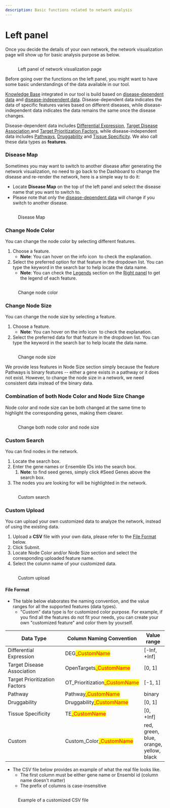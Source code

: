 ```yaml
---
description: Basic functions related to network analysis
---
```


# Left panel

Once you decide the details of your own network, the network visualization page will show up for basic analysis purpose as below.

<figure><img src="../.gitbook/assets/1736048539312.png" alt=""><figcaption><p>Left panel of network visualization page</p></figcaption></figure>

Before going over the functions on the left panel, you might want to have some basic understandings of the data available in our tool.&#x20;

[Knowledge Base](../knowledge-base/) integrated in our tool is build based on [disease-dependent data](../knowledge-base/disease-dependent-data/) and [disease-independent data](../knowledge-base/disease-independent-data/). Disease-dependent data indicates the data of specific features varies based on different diseases, while disease-independent data indicates the data remains the same once the disease changes.

Disease-dependent data includes [Differential Expression](../knowledge-base/disease-dependent-data/differential-expression.md), [Target Disease Association ](../knowledge-base/disease-dependent-data/target-disease-association.md)and [Target Prioritization Factors](../knowledge-base/disease-dependent-data/target-prioritization-factors.md), while disease-independent data includes [Pathways](../knowledge-base/disease-independent-data/pathways.md), [Druggability](../knowledge-base/disease-independent-data/druggability.md) and [Tissue Specificity](../knowledge-base/disease-independent-data/tissue-specificity.md). We also call these data types as **features**.

### Disease Map

Sometimes you may want to switch to another disease after generating the network visualization, no need to go back to the Dashboard to change the disease and re-render the network, here is a simple way to do it:

* Locate **Disease Map** on the top of the left panel and select the disease name that you want to switch to.&#x20;
* Please note that only the [disease-dependent data](../knowledge-base/disease-dependent-data/) will change if you switch to another disease.

<figure><img src="../.gitbook/assets/1736049227562.png" alt=""><figcaption><p>Disease Map</p></figcaption></figure>

### Change Node Color

You can change the node color by selecting different features.

1. Choose a feature.&#x20;
   * **Note**: You can hover on the info icon <img src="../.gitbook/assets/1736049289149(1).png" alt="" data-size="line"> to check the explanation.
2. Select the preferred option for that feature in the dropdown list. You can type the keyword in the search bar to help locate the data name.
   * **Note**: You can check the [Legends](right-panel.md#legends) section on the [Right panel](right-panel.md) to get the legend of each feature.

<figure><img src="../.gitbook/assets/1736049766515.png" alt=""><figcaption><p>Change node color</p></figcaption></figure>

### Change Node Size

You can change the node size by selecting a feature.&#x20;

1. Choose a feature.&#x20;
   * **Note**: You can hover on the info icon <img src="../.gitbook/assets/1736049289149(1).png" alt="" data-size="line"> to check the explanation.
2. Select the preferred data for that feature in the dropdown list. You can type the keyword in the search bar to help locate the data name.

<figure><img src="../.gitbook/assets/1736050164532.png" alt=""><figcaption><p>Change node size</p></figcaption></figure>

We provide less features in Node Size section simply because the feature Pathways is binary features -- either a gene exists in a pathway or it does not exist. However, to change the node size in a network, we need consistent data instead of the binary data.

### Combination of both Node Color and Node Size Change

Node color and node size can be both changed at the same time to highlight the corresponding genes, making them clearer.&#x20;

<figure><img src="../.gitbook/assets/1736050227668.png" alt=""><figcaption><p>Change both node color and node size</p></figcaption></figure>

### Custom Search

You can find nodes in the network.&#x20;

1. Locate the search box.
2. Enter the gene names or Ensemble IDs into the search box.&#x20;
   1. **Note**: to find seed genes, simply click #Seed Genes above the search box.
3. The nodes you are looking for will be highlighted in the network.

<figure><img src="../.gitbook/assets/1736050747057.png" alt=""><figcaption><p>Custom search</p></figcaption></figure>

### Custom Upload

You can upload your own customized data to analyze the network, instead of using the existing data.

1. Upload a **CSV** file with your own data, please refer to the [File Format](left-panel.md#file-format) below.
2. Click Submit.
3. Locate Node Color and/or Node Size section and select the corresponding uploaded feature name.
4. Select the column name of your customized data.

<figure><img src="../.gitbook/assets/1736303808305.png" alt=""><figcaption><p>Custom upload</p></figcaption></figure>

#### File Format

* The table below elaborates the naming convention, and the value ranges for all the supported features (data types).&#x20;
  * "Custom" data type is for customized color purpose. For example, if you find all the features do not fit your needs, you can create your own "customized feature" and color them by yourself.

<table><thead><tr><th width="189">Data Type</th><th>Column Naming Convention</th><th>Value range</th></tr></thead><tbody><tr><td>Differential Expression</td><td>DEG<mark style="color:red;">_CustomName</mark></td><td>[-Inf, +Inf]</td></tr><tr><td>Target Disease Association</td><td>OpenTargets<mark style="color:red;">_CustomName</mark></td><td>[0, 1]</td></tr><tr><td>Target Prioritization Factors</td><td>OT_Prioritization<mark style="color:red;">_CustomName</mark></td><td>[-1, 1]</td></tr><tr><td>Pathway</td><td>Pathway<mark style="color:red;">_CustomName</mark></td><td>binary</td></tr><tr><td>Druggability</td><td>Druggability<mark style="color:red;">_CustomName</mark></td><td>[0, 1]</td></tr><tr><td>Tissue Specificity</td><td>TE<mark style="color:red;">_CustomName</mark></td><td>[0, +Inf]</td></tr><tr><td>Custom</td><td>Custom_Color<mark style="color:red;">_CustomName</mark></td><td>red, green, blue, orange, yellow, black</td></tr></tbody></table>

* The CSV file below provides an example of what the real file looks like.
  * The first column must be either gene name or Ensembl id (column name doesn't matter)
  * The prefix of columns is case-insensitive

<figure><img src="../.gitbook/assets/image.png" alt=""><figcaption><p>Example of a customized CSV file</p></figcaption></figure>
